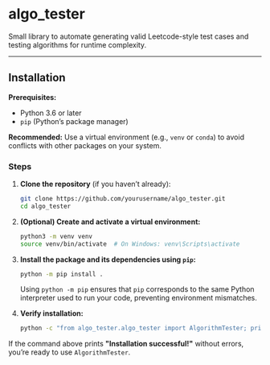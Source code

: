 # algo_tester
Small library to automate generating valid Leetcode-style test cases and testing algorithms for runtime complexity.

---

## Installation

**Prerequisites:**  
- Python 3.6 or later
- `pip` (Python’s package manager)

**Recommended:** Use a virtual environment (e.g., `venv` or `conda`) to avoid conflicts with other packages on your system.

### Steps

1. **Clone the repository** (if you haven’t already):
   ```bash
   git clone https://github.com/yourusername/algo_tester.git
   cd algo_tester
   ```

2. **(Optional) Create and activate a virtual environment:**
   ```bash
   python3 -m venv venv
   source venv/bin/activate  # On Windows: venv\Scripts\activate
   ```

3. **Install the package and its dependencies using `pip`:**
   ```bash
   python -m pip install .
   ```

   Using `python -m pip` ensures that `pip` corresponds to the same Python interpreter used to run your code, preventing environment mismatches.

4. **Verify installation:**
   ```bash
   python -c "from algo_tester.algo_tester import AlgorithmTester; print('Installation successful!')"
   ```

If the command above prints **"Installation successful!"** without errors, you’re ready to use `AlgorithmTester`.